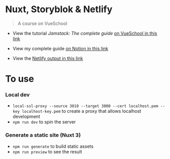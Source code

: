 # Nuxt, Storyblok & Netlify

> A course on VueSchool

- View the tutorial *Jamstack: The complete guide* [on VueSchool in this link](https://vueschool.io/courses/jamstack-the-complete-guide)

- View my complete guide [on Notion in this link](https://www.notion.so/yonatankof/Jamstack-The-Complete-Guide-dcf470cd24a14cc2a82b592903f526c0)

- View the [Netlify output in this link](https://effervescent-halva-ddf8b8.netlify.app/)

# To use

### Local dev

- `local-ssl-proxy --source 3010 --target 3000 --cert localhost.pem --key localhost-key.pem`  to create a proxy that allows localhost development
- `npm run dev` to spin the server

### Generate a static site (Nuxt 3)

- `npm run generate` to build static assets 
- `npm run preview` to see the result